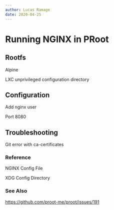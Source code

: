 ```yaml
---
author: Lucas Ramage
date: 2020-04-25
---
```


# Running NGINX in PRoot

## Rootfs

Alpine

LXC unprivileged configuration directory

## Configuration

Add nginx user

Port 8080

## Troubleshooting

Git error with ca-certificates

### Reference

NGINX Config File

XDG Config Directory

### See Also

https://github.com/proot-me/proot/issues/191
